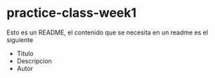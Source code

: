# practice-class-week1
Esto es un README, el contenido que se necesita en un readme es el siguiente

- Titulo
- Descripcion
- Autor

